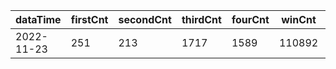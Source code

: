 |dataTime|firstCnt|secondCnt|thirdCnt|fourCnt|winCnt|vrate|wrate|
|-|-|-|-|-|-|-|-|
|2022-11-23|251|213|1717|1589|110892|0%|0%|